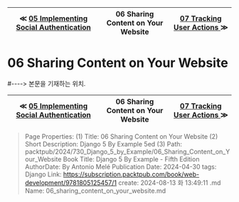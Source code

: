 
| ≪ [ 05 Implementing Social Authentication ](/packtpub/2024/730_Django_5_by_Example/05_Implementing_Social_Authentication) | 06 Sharing Content on Your Website | [ 07 Tracking User Actions ](/packtpub/2024/730_Django_5_by_Example/07_Tracking_User_Actions) ≫ |
|:----:|:----:|:----:|

# 06 Sharing Content on Your Website
#----> 본문을 기재하는 위치.



| ≪ [ 05 Implementing Social Authentication ](/packtpub/2024/730_Django_5_by_Example/05_Implementing_Social_Authentication) | 06 Sharing Content on Your Website | [ 07 Tracking User Actions ](/packtpub/2024/730_Django_5_by_Example/07_Tracking_User_Actions) ≫ |
|:----:|:----:|:----:|

> Page Properties:
> (1) Title: 06 Sharing Content on Your Website
> (2) Short Description: Django 5 By Example 5ed
> (3) Path: packtpub/2024/730_Django_5_by_Example/06_Sharing_Content_on_Your_Website
> Book Title: Django 5 By Example - Fifth Edition
> AuthorDate: By Antonio Melé Publication Date: 2024-04-30
> tags: Django
> Link: https://subscription.packtpub.com/book/web-development/9781805125457/1
> create: 2024-08-13 화 13:49:11
> .md Name: 06_sharing_content_on_your_website.md

